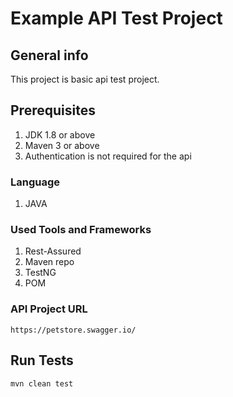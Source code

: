 # Example API Test Project

## General info
This project is basic api test project.

## Prerequisites
1. JDK 1.8 or above
2. Maven 3 or above
3. Authentication is not required for the api

### Language
1. JAVA

### Used Tools and Frameworks
1. Rest-Assured
2. Maven repo
3. TestNG
4. POM

### API Project URL
```
https://petstore.swagger.io/
```

## Run Tests
```
mvn clean test
```
